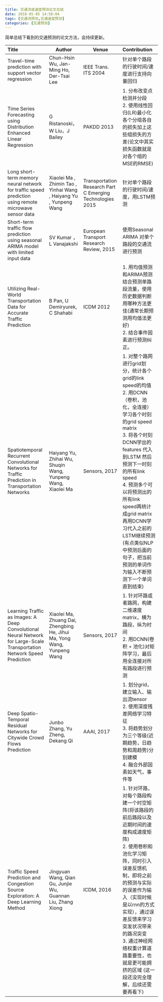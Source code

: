 ```yaml
---
title: 交通流或速度预测论文总结
date: 2018-05-05 14:58:04
tags: [交通流预测,交通速度预测]
categories: [交通预测]
---
```


简单总结下看到的交通预测的论文方法，会持续更新。

| Title | Author | Venue |Contribution| 
|:-----|-|-|:------------------|
|Travel-time prediction with support vector regression | Chun-Hsin Wu, Jan-Ming Ho, Der-Tsai Lee| IEEE Trans. ITS 2004| 针对单个路段的行驶时间/速度进行支持向量回归|
| Time Series Forecasting using Distribution Enhanced Linear Regression | G Ristanoski，W Liu，J Bailey | PAKDD 2013 |  1. 分布改变点检测并分段 <br>2. 使用线性回归(LR)最小化各个分组各自的损失加上这些组损失的方差(论文中其实损失函数就是对各个组的MSE的RMSE)|
| Long short-term memory neural network for traffic speed prediction using remote microwave sensor data  | Xiaolei Ma , Zhimin Tao , Yinhai Wang , Haiyang Yu , Yunpeng Wang  | Transportation Research Part C Emerging Technologies 2015 |针对单个路段的行驶时间/速度，用LSTM预测|
|Short-term traffic flow prediction using seasonal ARIMA model with limited input data | SV Kumar ，L Vanajakshi| European Transport Research Review, 2015 | 使用Seasonal ARIMA 对单个路段的交通流进行预测|
|Utilizing Real-World Transportation Data for Accurate Traffic Prediction|B Pan, U Demiryurek, C Shahabi| ICDM 2012| 1. 用均值预测和ARIMA预测结合预测单路段流量，使用历史数据判断用哪种方法更佳(通常长期预测用均值法更好) <br> 2. 结合事件因素进行预测纠正。|
|Spatiotemporal Recurrent Convolutional Networks for Traffic Prediction in Transportation Networks | Haiyang Yu, Zhihai Wu, Shuqin Wang, Yunpeng Wang, Xiaolei Ma  | Sensors, 2017| 1. 对整个路网进行grid划分，统计各个grid的link speed的均值 <br> 2. 用DCNN（卷积，池化，全连接）学习各个时刻的grid speed matrix  <br> 3. 将各个时刻DCNN学出的features 代入 到LSTM 然后预测下一时刻的所有link speed <br> 4. 预测多个可以将预测出的所有link speed再统计成grid matrix 再用DCNN学习代入之前的LSTM继续预测(有点类似NLP中预测后面的句子，把当前预测的单词作为输入不断预测下一个单词直到结束) |
|Learning Traffic as Images: A Deep Convolutional Neural Network for Large-Scale Transportation Network Speed Prediction|Xiaolei Ma, Zhuang Dai, Zhengbing He, Jihui Ma, Yong Wang, Yunpeng Wang | Sensors, 2017| 1. 针对环路或者路网，构建二维速度matrix，横为路段，纵为时间 <br> 2. 用DCNN(卷积 + 池化)对矩阵学习，最后用全连接对所有路段进行预测| 
|Deep Spatio-Temporal Residual Networks for Citywide Crowd Flows Prediction|Junbo Zhang, Yu Zheng, Dekang Qi|AAAI, 2017| 1. 划分grid，建立输入、输出流tensor <br> 2. 使用深度残差网络学习特征 <br> 3. 将趋势划分为三个等级(近期趋势，日趋势和周趋势)分别建模 <br> 4. 融合外部因素如天气，事件等|
|Traffic Speed Prediction and Congestion Source Exploration: A Deep Learning Method|Jingyuan Wang, Qian Gu, Junjie Wu, Guannan Liu, Zhang Xiong|ICDM, 2016|1. 针对环路，对每个路段构建一个时空矩阵(将该路段的前后路段以及近期时间的速度构成速度矩阵) <br> 2. 使用卷积和池化学习矩阵，同时引入误差反馈机制，即将之前的预测与实际的误差作为输入（实现时候是以rnn的方式实现），通过误差反馈来学习突发状况带来的路况突变 <br> 3. 通过神经网络权重计算道路重要性，也就是更可能拥挤的区域 (这一段还没完全理解，后续还需要再看下)|
